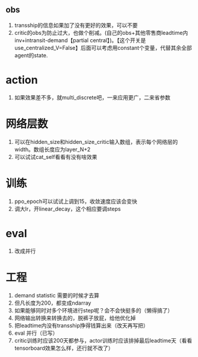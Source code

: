 ## obs
1. transship的信息如果加了没有更好的效果，可以不要
2. critic的obs为防止过大，也做个削减。(自己的obs+其他零售商leadtime内inv+intransit-demand【partial central】)。【这个开关是use_centralized_V=False】后面可以考虑用constant个变量，代替其余全部agent的state.
# action
1. 如果效果差不多，就multi_discrete吧，一来应用更广，二来省参数
# 网络层数
1. 可以在hidden_size和hidden_size_critic输入数组，表示每个网络层的width。数组长度应为layer_N+2
2. 可以试试cat_self看看有没有啥效果
# 训练
1. ppo_epoch可以试试上调到15，收敛速度应该会变快
2. 调大lr，开linear_decay，这个相应要调steps
# eval
1. 改成并行

# 工程
1. demand statistic 需要的时候才去算
2. 但凡长度为200，都变成ndarray
3. 如果能够同时对多个环境进行step呢？会不会快挺多的（懒得搞了）
4. 网络输出转换来转换去的，脱裤子放屁，给他优化掉
5. 把leadtime内没有transship挣得钱算出来（改天再写把）
6. eval 并行（已写）
7. critic训练时应该200天都参与，actor训练时应该排掉最后leadtime天（看看tensorboard效果怎么样，还行就不改了）